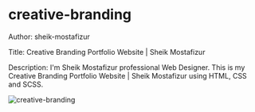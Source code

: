 # creative-branding
Author: sheik-mostafizur

Title: Creative Branding Portfolio Website | Sheik Mostafizur

Description: I'm Sheik Mostafizur professional Web Designer. This is my Creative Branding Portfolio Website | Sheik Mostafizur using HTML, CSS and SCSS.

![creative-branding](/assets/creative-branding.png)
